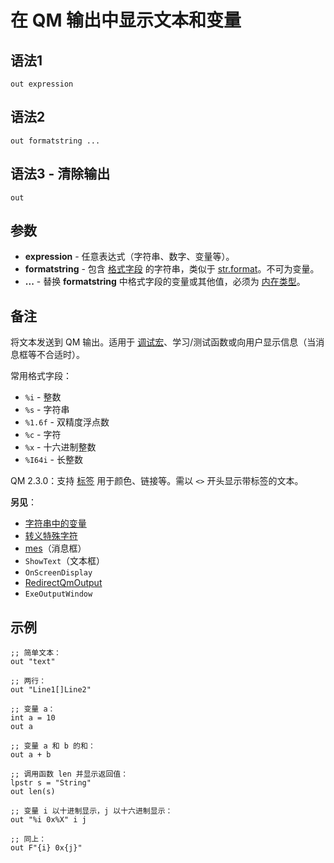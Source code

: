 # 在 QM 输出中显示文本和变量

## 语法1

```qm
out expression
```

## 语法2

```qm
out formatstring ...
```

## 语法3 - 清除输出

```qm
out
```

## 参数

- **expression** - 任意表达式（字符串、数字、变量等）。
- **formatstring** - 包含 [格式字段](../Tables/IDP_PRINTF.md) 的字符串，类似于 [str.format](../str/IDP_S_FORMAT.md)。不可为变量。
- **...** - 替换 **formatstring** 中格式字段的变量或其他值，必须为 [内在类型](../Language/IDH_VARIABLES.html)。

## 备注

将文本发送到 QM 输出。适用于 [调试宏](../QM_Help/IDH_DEBUG.md)、学习/测试函数或向用户显示信息（当消息框等不合适时）。

常用格式字段：
- `%i` - 整数
- `%s` - 字符串
- `%1.6f` - 双精度浮点数
- `%c` - 字符
- `%x` - 十六进制整数
- `%I64i` - 长整数

QM 2.3.0：支持 [标签](../Other/IDP_F1.html) 用于颜色、链接等。需以 `<>` 开头显示带标签的文本。

**另见**：
- [字符串中的变量](../Language/IDP_FSTRING.html)
- [转义特殊字符](../Language/IDP_CONSTANT.html)
- [mes](../Functions/IDP_MES.md)（消息框）
- `ShowText`（文本框）
- `OnScreenDisplay`
- [RedirectQmOutput](../User/IDP_QMDLL.md#RedirectQmOutput)
- `ExeOutputWindow`

## 示例

```qm
;; 简单文本：
out "text"

;; 两行：
out "Line1[]Line2"

;; 变量 a：
int a = 10
out a

;; 变量 a 和 b 的和：
out a + b

;; 调用函数 len 并显示返回值：
lpstr s = "String"
out len(s)

;; 变量 i 以十进制显示，j 以十六进制显示：
out "%i 0x%X" i j

;; 同上：
out F"{i} 0x{j}"
```